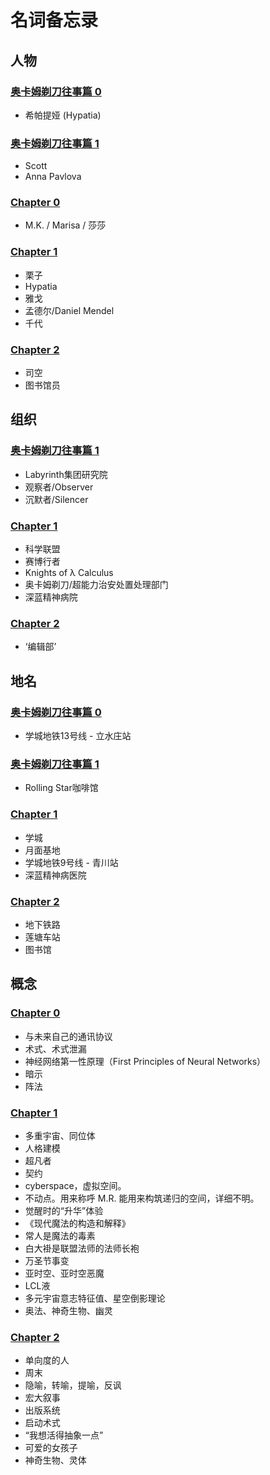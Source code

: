 # 名词备忘录

## 人物

### [奥卡姆剃刀往事篇 0](occam_razor_tale_0.md)

* 希帕提娅 (Hypatia)

### [奥卡姆剃刀往事篇 1](occam_razor_tale_1.md)

* Scott
* Anna Pavlova

### [Chapter 0](chapter_0.md)

* M.K. / Marisa / 莎莎

### [Chapter 1](chapter_1.md)

* 栗子
* Hypatia
* 雅戈
* 孟德尔/Daniel Mendel
* 千代

### [Chapter 2](chapter_2.md)

* 司空
* 图书馆员

## 组织

### [奥卡姆剃刀往事篇 1](occam_razor_tale_1.md)

* Labyrinth集团研究院
* 观察者/Observer
* 沉默者/Silencer

### [Chapter 1](chapter_1.md)

* 科学联盟
* 赛博行者
* Knights of λ Calculus
* 奥卡姆剃刀/超能力治安处置处理部门
* 深蓝精神病院

### [Chapter 2](chapter_2.md)

* ‘编辑部’

## 地名

### [奥卡姆剃刀往事篇 0](occam_razor_tale_0.md)

* 学城地铁13号线 - 立水庄站

### [奥卡姆剃刀往事篇 1](occam_razor_tale_1.md)

* Rolling Star咖啡馆

### [Chapter 1](chapter_1.md)

* 学城
* 月面基地
* 学城地铁9号线 - 青川站
* 深蓝精神病医院

### [Chapter 2](chapter_2.md)

* 地下铁路
* 莲塘车站
* 图书馆

## 概念

### [Chapter 0](chapter_0.md)

* 与未来自己的通讯协议
* 术式、术式泄漏
* 神经网络第一性原理（First Principles of Neural Networks）
* 暗示
* 阵法

### [Chapter 1](chapter_1.md)

* 多重宇宙、同位体
* 人格建模
* 超凡者
* 契约
* cyberspace，虚拟空间。
* 不动点。用来称呼 M.R. 能用来构筑递归的空间，详细不明。
* 觉醒时的“升华”体验
* 《现代魔法的构造和解释》
* 常人是魔法的毒素
* 白大褂是联盟法师的法师长袍
* 万圣节事变
* 亚时空、亚时空恶魔
* LCL液
* 多元宇宙意志特征值、星空倒影理论
* 奥法、神奇生物、幽灵

### [Chapter 2](chapter_2.md)

* 单向度的人
* 周末
* 隐喻，转喻，提喻，反讽
* 宏大叙事
* 出版系统
* 启动术式
* “我想活得抽象一点”
* 可爱的女孩子
* 神奇生物、灵体
